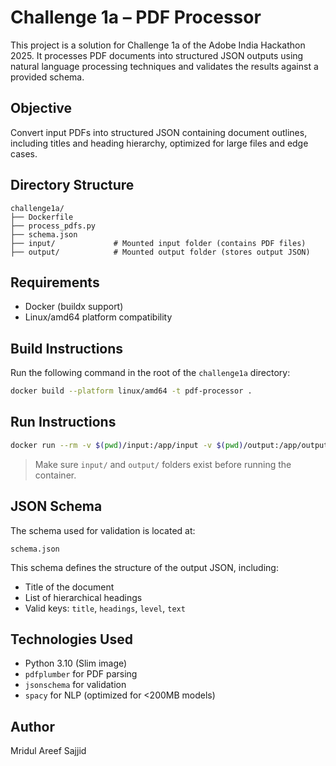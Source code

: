 # Challenge 1a – PDF Processor

This project is a solution for Challenge 1a of the Adobe India Hackathon 2025. It processes PDF documents into structured JSON outputs using natural language processing techniques and validates the results against a provided schema.

## Objective

Convert input PDFs into structured JSON containing document outlines, including titles and heading hierarchy, optimized for large files and edge cases.

## Directory Structure

```
challenge1a/
├── Dockerfile
├── process_pdfs.py
├── schema.json
├── input/             # Mounted input folder (contains PDF files)
├── output/            # Mounted output folder (stores output JSON)
```

## Requirements

- Docker (buildx support)
- Linux/amd64 platform compatibility

## Build Instructions

Run the following command in the root of the `challenge1a` directory:

```bash
docker build --platform linux/amd64 -t pdf-processor .
```

## Run Instructions

```bash
docker run --rm -v $(pwd)/input:/app/input -v $(pwd)/output:/app/output pdf-processor
```

> Make sure `input/` and `output/` folders exist before running the container.

## JSON Schema

The schema used for validation is located at:

```
schema.json
```

This schema defines the structure of the output JSON, including:

- Title of the document
- List of hierarchical headings
- Valid keys: `title`, `headings`, `level`, `text`

## Technologies Used

- Python 3.10 (Slim image)
- `pdfplumber` for PDF parsing
- `jsonschema` for validation
- `spacy` for NLP (optimized for <200MB models)


## Author

Mridul 
Areef 
Sajjid
